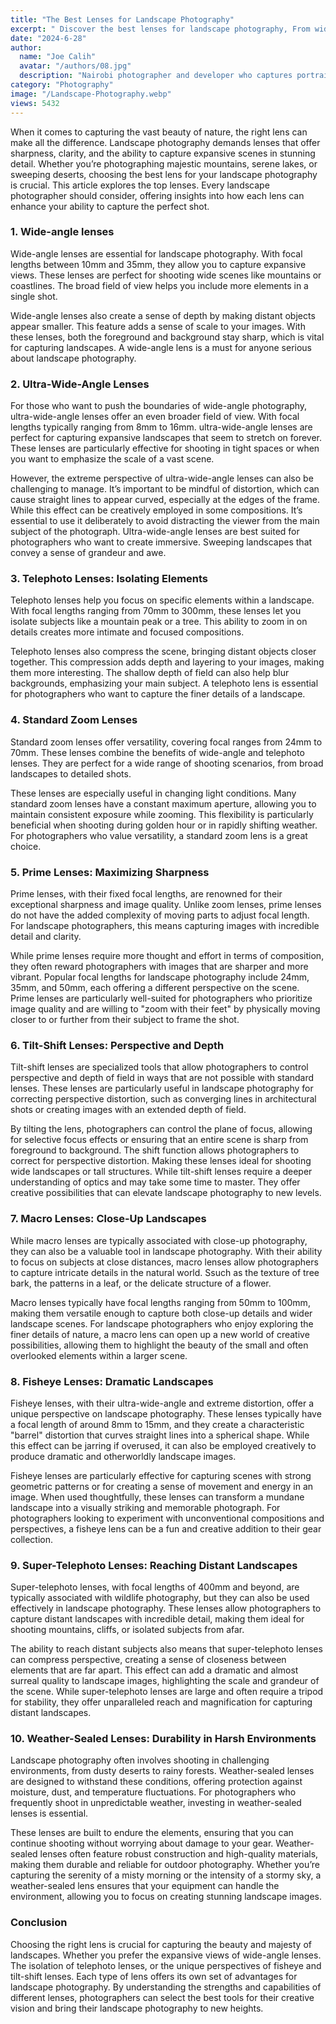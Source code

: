 ```yaml
---
title: "The Best Lenses for Landscape Photography"
excerpt: " Discover the best lenses for landscape photography, From wide-angle to telephoto, to elevate your shots with stunning detail and clarity."
date: "2024-6-28"
author:
  name: "Joe Calih"
  avatar: "/authors/08.jpg"
  description: "Nairobi photographer and developer who captures portraiture, landscapes, weddings, and photo studios."
category: "Photography"
image: "/Landscape-Photography.webp"
views: 5432
---
```




When it comes to capturing the vast beauty of nature, the right lens can make all the difference. Landscape photography demands lenses that offer sharpness, clarity, and the ability to capture expansive scenes in stunning detail. Whether you’re photographing majestic mountains, serene lakes, or sweeping deserts, choosing the best lens for your landscape photography is crucial. This article explores the top lenses. Every landscape photographer should consider, offering insights into how each lens can enhance your ability to capture the perfect shot.

### 1. Wide-angle lenses

Wide-angle lenses are essential for landscape photography. With focal lengths between 10mm and 35mm, they allow you to capture expansive views. These lenses are perfect for shooting wide scenes like mountains or coastlines. The broad field of view helps you include more elements in a single shot.

Wide-angle lenses also create a sense of depth by making distant objects appear smaller. This feature adds a sense of scale to your images. With these lenses, both the foreground and background stay sharp, which is vital for capturing landscapes. A wide-angle lens is a must for anyone serious about landscape photography.

### 2. **Ultra-Wide-Angle Lenses**

For those who want to push the boundaries of wide-angle photography, ultra-wide-angle lenses offer an even broader field of view. With focal lengths typically ranging from 8mm to 16mm. ultra-wide-angle lenses are perfect for capturing expansive landscapes that seem to stretch on forever. These lenses are particularly effective for shooting in tight spaces or when you want to emphasize the scale of a vast scene.

However, the extreme perspective of ultra-wide-angle lenses can also be challenging to manage. It’s important to be mindful of distortion, which can cause straight lines to appear curved, especially at the edges of the frame. While this effect can be creatively employed in some compositions. It’s essential to use it deliberately to avoid distracting the viewer from the main subject of the photograph. Ultra-wide-angle lenses are best suited for photographers who want to create immersive. Sweeping landscapes that convey a sense of grandeur and awe.

### 3. **Telephoto Lenses: Isolating Elements**

Telephoto lenses help you focus on specific elements within a landscape. With focal lengths ranging from 70mm to 300mm, these lenses let you isolate subjects like a mountain peak or a tree. This ability to zoom in on details creates more intimate and focused compositions.

Telephoto lenses also compress the scene, bringing distant objects closer together. This compression adds depth and layering to your images, making them more interesting. The shallow depth of field can also help blur backgrounds, emphasizing your main subject. A telephoto lens is essential for photographers who want to capture the finer details of a landscape.

### 4. **Standard Zoom Lenses**

Standard zoom lenses offer versatility, covering focal ranges from 24mm to 70mm. These lenses combine the benefits of wide-angle and telephoto lenses. They are perfect for a wide range of shooting scenarios, from broad landscapes to detailed shots.

These lenses are especially useful in changing light conditions. Many standard zoom lenses have a constant maximum aperture, allowing you to maintain consistent exposure while zooming. This flexibility is particularly beneficial when shooting during golden hour or in rapidly shifting weather. For photographers who value versatility, a standard zoom lens is a great choice.

### 5. **Prime Lenses: Maximizing Sharpness**

Prime lenses, with their fixed focal lengths, are renowned for their exceptional sharpness and image quality. Unlike zoom lenses, prime lenses do not have the added complexity of moving parts to adjust focal length. For landscape photographers, this means capturing images with incredible detail and clarity.

While prime lenses require more thought and effort in terms of composition, they often reward photographers with images that are sharper and more vibrant. Popular focal lengths for landscape photography include 24mm, 35mm, and 50mm, each offering a different perspective on the scene. Prime lenses are particularly well-suited for photographers who prioritize image quality and are willing to "zoom with their feet" by physically moving closer to or further from their subject to frame the shot.

### 6. **Tilt-Shift Lenses: Perspective and Depth**

Tilt-shift lenses are specialized tools that allow photographers to control perspective and depth of field in ways that are not possible with standard lenses. These lenses are particularly useful in landscape photography for correcting perspective distortion, such as converging lines in architectural shots or creating images with an extended depth of field.

By tilting the lens, photographers can control the plane of focus, allowing for selective focus effects or ensuring that an entire scene is sharp from foreground to background. The shift function allows photographers to correct for perspective distortion. Making these lenses ideal for shooting wide landscapes or tall structures. While tilt-shift lenses require a deeper understanding of optics and may take some time to master. They offer creative possibilities that can elevate landscape photography to new levels.

### 7. **Macro Lenses: Close-Up Landscapes**

While macro lenses are typically associated with close-up photography, they can also be a valuable tool in landscape photography. With their ability to focus on subjects at close distances, macro lenses allow photographers to capture intricate details in the natural world. Ssuch as the texture of tree bark, the patterns in a leaf, or the delicate structure of a flower.

Macro lenses typically have focal lengths ranging from 50mm to 100mm, making them versatile enough to capture both close-up details and wider landscape scenes. For landscape photographers who enjoy exploring the finer details of nature, a macro lens can open up a new world of creative possibilities, allowing them to highlight the beauty of the small and often overlooked elements within a larger scene.

### 8. **Fisheye Lenses: Dramatic Landscapes**

Fisheye lenses, with their ultra-wide-angle and extreme distortion, offer a unique perspective on landscape photography. These lenses typically have a focal length of around 8mm to 15mm, and they create a characteristic "barrel" distortion that curves straight lines into a spherical shape. While this effect can be jarring if overused, it can also be employed creatively to produce dramatic and otherworldly landscape images.

Fisheye lenses are particularly effective for capturing scenes with strong geometric patterns or for creating a sense of movement and energy in an image. When used thoughtfully, these lenses can transform a mundane landscape into a visually striking and memorable photograph. For photographers looking to experiment with unconventional compositions and perspectives, a fisheye lens can be a fun and creative addition to their gear collection.

### 9. **Super-Telephoto Lenses: Reaching Distant Landscapes**

Super-telephoto lenses, with focal lengths of 400mm and beyond, are typically associated with wildlife photography, but they can also be used effectively in landscape photography. These lenses allow photographers to capture distant landscapes with incredible detail, making them ideal for shooting mountains, cliffs, or isolated subjects from afar.

The ability to reach distant subjects also means that super-telephoto lenses can compress perspective, creating a sense of closeness between elements that are far apart. This effect can add a dramatic and almost surreal quality to landscape images, highlighting the scale and grandeur of the scene. While super-telephoto lenses are large and often require a tripod for stability, they offer unparalleled reach and magnification for capturing distant landscapes.

### 10. **Weather-Sealed Lenses: Durability in Harsh Environments**

Landscape photography often involves shooting in challenging environments, from dusty deserts to rainy forests. Weather-sealed lenses are designed to withstand these conditions, offering protection against moisture, dust, and temperature fluctuations. For photographers who frequently shoot in unpredictable weather, investing in weather-sealed lenses is essential.

These lenses are built to endure the elements, ensuring that you can continue shooting without worrying about damage to your gear. Weather-sealed lenses often feature robust construction and high-quality materials, making them durable and reliable for outdoor photography. Whether you’re capturing the serenity of a misty morning or the intensity of a stormy sky, a weather-sealed lens ensures that your equipment can handle the environment, allowing you to focus on creating stunning landscape images.

### Conclusion

Choosing the right lens is crucial for capturing the beauty and majesty of landscapes. Whether you prefer the expansive views of wide-angle lenses. The isolation of telephoto lenses, or the unique perspectives of fisheye and tilt-shift lenses. Each type of lens offers its own set of advantages for landscape photography. By understanding the strengths and capabilities of different lenses, photographers can select the best tools for their creative vision and bring their landscape photography to new heights.
